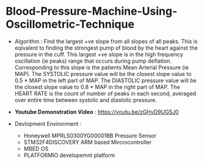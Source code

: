 # Blood-Pressure-Machine-Using-Oscillometric-Technique

 * Algorithm : Find the largest +ve slope from all slopes of all peaks. This is eqivalent to finding the strongest pump of
              blood by the heart against the pressure in the cuff.
              This largest +ve slope is in the high frequency oscillation (ie peaks) range that occurs during pump deflation. 
              Corresponding to this slope is the patients Mean Arterial Pressure (ie MAP).
              The SYSTOLIC pressure value will be the closest slope value to 0.5 * MAP in the left part of MAP.
              The DIASTOLIC pressure value will be the closest slope value to 0.8 * MAP in the right part of MAP.
              The HEART RATE is the count of number of peaks in each second, averaged over entire time between
              systolic and diastolic pressure.



* **Youtube Demonstration Video** : https://youtu.be/zGHvD9UG5J0

* Devlopment Environment :
  * Honeywell MPRLS0300YG00001BB Pressure Sensor
  * STM32F4DISCOVERY ARM based Mircrocontroller
  * MBED OS
  * PLATFORMIO developemnt platform
